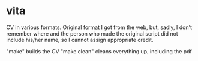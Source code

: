 vita
====

CV in various formats. Original format I got from the web,
but, sadly, I don't remember where and the person who made the
original script did not include his/her name, so I cannot
assign appropriate credit.

"make" builds the CV
"make clean" cleans everything up, including the pdf
